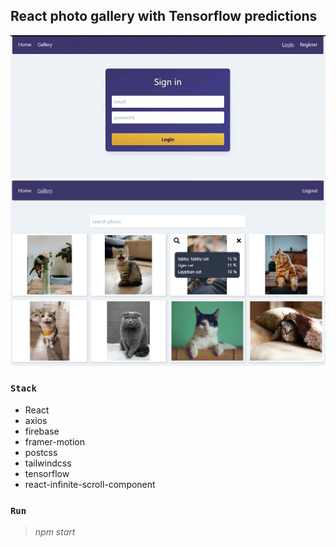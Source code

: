 ## React photo gallery with Tensorflow predictions

![](https://github.com/girls-incode/react-tensorflow-photogallery/blob/master/girlsincode-react-gallery-login-register.gif)
![](https://github.com/girls-incode/react-tensorflow-photogallery/blob/master/girlsincode-react-photogallery-tensorflow-1.jpg)

### `Stack`
- React
- axios
- firebase
- framer-motion
- postcss
- tailwindcss
- tensorflow
- react-infinite-scroll-component

### `Run`
> *npm start*
